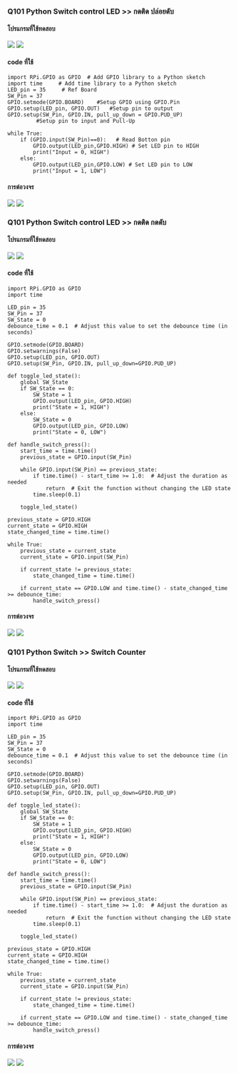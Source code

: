 ### Q101 Python Switch control LED >> กดติด ปล่อยดับ
#### โปรแกรมที่ใช้ทดสอบ
<img src= "https://github.com/panupongKanin/Embedded_Systems-2565/blob/main/image/Week03-Week04_Module03/Module3-IoTs%20(Part%201%20--%20Getting%20Start%20Raspberry%20Pi)/Q101/Press%20to%20turn%20on%20release%20to%20turn%20off/w03-w04-Quiz_101_0101.png" />

<img src= "https://github.com/panupongKanin/Embedded_Systems-2565/blob/main/image/Week03-Week04_Module03/Module3-IoTs%20(Part%201%20--%20Getting%20Start%20Raspberry%20Pi)/Q101/Press%20to%20turn%20on%20release%20to%20turn%20off/w03-w04-Quiz_101_0102.png" />

#### code ที่ใช้
```
import RPi.GPIO as GPIO  # Add GPIO library to a Python sketch
import time     # Add time library to a Python sketch
LED_pin = 35     # Ref Board
SW_Pin = 37
GPIO.setmode(GPIO.BOARD)    #Setup GPIO using GPIO.Pin
GPIO.setup(LED_pin, GPIO.OUT)   #Setup pin to output
GPIO.setup(SW_Pin, GPIO.IN, pull_up_down = GPIO.PUD_UP)
         #Setup pin to input and Pull-Up
 
while True:
    if (GPIO.input(SW_Pin)==0):   # Read Botton pin
        GPIO.output(LED_pin,GPIO.HIGH) # Set LED pin to HIGH
        print("Input = 0, HIGH") 
    else:
        GPIO.output(LED_pin,GPIO.LOW) # Set LED pin to LOW
        print("Input = 1, LOW")
```

#### การต่อวงจร
<img src= "https://github.com/panupongKanin/Embedded_Systems-2565/blob/main/image/Week03-Week04_Module03/Module3-IoTs%20(Part%201%20--%20Getting%20Start%20Raspberry%20Pi)/Q101/Press%20to%20turn%20on%20release%20to%20turn%20off/w03-w04-Quiz_101_0103.png" />

<img src= "https://github.com/panupongKanin/Embedded_Systems-2565/blob/main/image/Week03-Week04_Module03/Module3-IoTs%20(Part%201%20--%20Getting%20Start%20Raspberry%20Pi)/Q101/Press%20to%20turn%20on%20release%20to%20turn%20off/w03-w04-Quiz_101_0104.png" />

### Q101 Python Switch control LED >> กดติด กดดับ
#### โปรแกรมที่ใช้ทดสอบ
<img src= "https://github.com/panupongKanin/Embedded_Systems-2565/blob/main/image/Week03-Week04_Module03/Module3-IoTs%20(Part%201%20--%20Getting%20Start%20Raspberry%20Pi)/Q101/Press%20to%20turn%20on%20press%20to%20turn%20off/w03-w04-Quiz_101_0201.png" />
<img src= "https://github.com/panupongKanin/Embedded_Systems-2565/blob/main/image/Week03-Week04_Module03/Module3-IoTs%20(Part%201%20--%20Getting%20Start%20Raspberry%20Pi)/Q101/Press%20to%20turn%20on%20press%20to%20turn%20off/w03-w04-Quiz_101_0202.png" />

#### code ที่ใช้
```
import RPi.GPIO as GPIO
import time

LED_pin = 35
SW_Pin = 37
SW_State = 0
debounce_time = 0.1  # Adjust this value to set the debounce time (in seconds)

GPIO.setmode(GPIO.BOARD)
GPIO.setwarnings(False)
GPIO.setup(LED_pin, GPIO.OUT)
GPIO.setup(SW_Pin, GPIO.IN, pull_up_down=GPIO.PUD_UP)

def toggle_led_state():
    global SW_State
    if SW_State == 0:
        SW_State = 1
        GPIO.output(LED_pin, GPIO.HIGH)
        print("State = 1, HIGH")
    else:
        SW_State = 0
        GPIO.output(LED_pin, GPIO.LOW)
        print("State = 0, LOW")

def handle_switch_press():
    start_time = time.time()
    previous_state = GPIO.input(SW_Pin)

    while GPIO.input(SW_Pin) == previous_state:
        if time.time() - start_time >= 1.0:  # Adjust the duration as needed
            return  # Exit the function without changing the LED state
        time.sleep(0.1)

    toggle_led_state()

previous_state = GPIO.HIGH
current_state = GPIO.HIGH
state_changed_time = time.time()

while True:
    previous_state = current_state
    current_state = GPIO.input(SW_Pin)
    
    if current_state != previous_state:
        state_changed_time = time.time()
    
    if current_state == GPIO.LOW and time.time() - state_changed_time >= debounce_time:
        handle_switch_press()
```

#### การต่อวงจร
<img src= "https://github.com/panupongKanin/Embedded_Systems-2565/blob/main/image/Week03-Week04_Module03/Module3-IoTs%20(Part%201%20--%20Getting%20Start%20Raspberry%20Pi)/Q101/Press%20to%20turn%20on%20press%20to%20turn%20off/w03-w04-Quiz_101_0203.png" />

<img src= "https://github.com/panupongKanin/Embedded_Systems-2565/blob/main/image/Week03-Week04_Module03/Module3-IoTs%20(Part%201%20--%20Getting%20Start%20Raspberry%20Pi)/Q101/Press%20to%20turn%20on%20press%20to%20turn%20off/w03-w04-Quiz_101_0204.png" />

### Q101 Python Switch >> Switch Counter
#### โปรแกรมที่ใช้ทดสอบ
<img src= "https://github.com/panupongKanin/Embedded_Systems-2565/blob/main/image/Week03-Week04_Module03/Module3-IoTs%20(Part%201%20--%20Getting%20Start%20Raspberry%20Pi)/Q101/Press%20to%20turn%20on%20press%20to%20turn%20off/w03-w04-Quiz_101_0201.png" />
<img src= "https://github.com/panupongKanin/Embedded_Systems-2565/blob/main/image/Week03-Week04_Module03/Module3-IoTs%20(Part%201%20--%20Getting%20Start%20Raspberry%20Pi)/Q101/Press%20to%20turn%20on%20press%20to%20turn%20off/w03-w04-Quiz_101_0202.png" />

#### code ที่ใช้
```
import RPi.GPIO as GPIO
import time

LED_pin = 35
SW_Pin = 37
SW_State = 0
debounce_time = 0.1  # Adjust this value to set the debounce time (in seconds)

GPIO.setmode(GPIO.BOARD)
GPIO.setwarnings(False)
GPIO.setup(LED_pin, GPIO.OUT)
GPIO.setup(SW_Pin, GPIO.IN, pull_up_down=GPIO.PUD_UP)

def toggle_led_state():
    global SW_State
    if SW_State == 0:
        SW_State = 1
        GPIO.output(LED_pin, GPIO.HIGH)
        print("State = 1, HIGH")
    else:
        SW_State = 0
        GPIO.output(LED_pin, GPIO.LOW)
        print("State = 0, LOW")

def handle_switch_press():
    start_time = time.time()
    previous_state = GPIO.input(SW_Pin)

    while GPIO.input(SW_Pin) == previous_state:
        if time.time() - start_time >= 1.0:  # Adjust the duration as needed
            return  # Exit the function without changing the LED state
        time.sleep(0.1)

    toggle_led_state()

previous_state = GPIO.HIGH
current_state = GPIO.HIGH
state_changed_time = time.time()

while True:
    previous_state = current_state
    current_state = GPIO.input(SW_Pin)
    
    if current_state != previous_state:
        state_changed_time = time.time()
    
    if current_state == GPIO.LOW and time.time() - state_changed_time >= debounce_time:
        handle_switch_press()
```

#### การต่อวงจร
<img src= "https://github.com/panupongKanin/Embedded_Systems-2565/blob/main/image/Week03-Week04_Module03/Module3-IoTs%20(Part%201%20--%20Getting%20Start%20Raspberry%20Pi)/Q101/Press%20to%20turn%20on%20press%20to%20turn%20off/w03-w04-Quiz_101_0203.png" />

<img src= "https://github.com/panupongKanin/Embedded_Systems-2565/blob/main/image/Week03-Week04_Module03/Module3-IoTs%20(Part%201%20--%20Getting%20Start%20Raspberry%20Pi)/Q101/Press%20to%20turn%20on%20press%20to%20turn%20off/w03-w04-Quiz_101_0204.png" />
